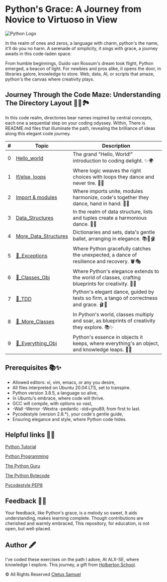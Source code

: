 # Python's Grace: A Journey from Novice to Virtuoso in View

![Python Logo](https://secure.meetupstatic.com/photos/event/c/8/4/6/highres_470931270.jpeg)

In the realm of ones and zeros, a language with charm, python's the name, it'll do you no harm. A serenade of simplicity, it sings with grace, a journey awaits in this code-laden space.

From humble beginnings, Guido van Rossum's dream took flight,
Python emerged, a beacon of light. For newbies and pros alike, it opens the door, in libraries galore, knowledge to store. Web, data, AI, or scripts that amaze, python's the canvas where creativity plays.

## Journey Through the Code Maze: Understanding The Directory Layout 🚶‍♂️🏞️

In this code realm, directories bear names inspired by central concepts, each one a sequential step on your coding odyssey. Within, There is README.md files that illuminate the path, revealing the brilliance of ideas along this elegant code journey.

| #  | Topic                                      | Description                                           |
| -- | ------------------------------------------ | ----------------------------------------------------- |
| 0  | [Hello_world](./0x00-python-hello_world)          | The grand "Hello, World!" introduction to coding delight. ✨🌍 |
| 1  | [If/else, loops](./0x01-python-if_else_loops_functions)      | Where logic weaves the right choices with loops they dance and never tire. 🤔🔄 |
| 2  | [Import & modules](./0x02-python-import_modules)      | Where imports unite, modules harmonize, code's together they dance, hand in hand. 🧩🤝 |
| 3  | [Data_Structures](./0x03-python-data_structures)      | In the realm of data structure, lists and tuples create a harmonious dance. 🕺💃|
| 4  | [More_Data_Structures](./0x04-python-more_data_structures)      | Dictionaries and sets, data's gentle ballet, arranging in elegance. 📚💃🩰 |
| 5  | [🐍_Exceptions](./0x05-python-exceptions)      | Where Python gracefully catches the unexpected, a dance of resilience and recovery. 🪣🎭  |
| 6  | [🐍_Classes_Obj](./0x06-python-classes/)      | Where Python's elegance extends to the world of classes, crafting blueprints for creativity. 📜✨ |
| 7  | [🐍_TDD](./0x07-python-test_driven_development/)      | Python's elegant dance, guided by tests so firm, a tango of correctness and grace. 🩰🎯 |
| 8  | [🐍_More_Classes](./0x08-python-more_classes/)      | In Python's world, classes multiply and soar, as blueprints of creativity they explore. 📚✨ |
| 9  | [🐍_Everything_Obj](./0x09-python-everything_is_object/)      | Python's essence in objects it keeps, where everything's an object, and knowledge leaps. 🧬🌟 |

## Prerequisites 📚✨

* Allowed editors: vi, vim, emacs, or any you desire,
* All files interpreted on Ubuntu 20.04 LTS, set to transpire.
* Python version 3.8.5, a language so alive,
* In Ubuntu's embrace, where code will thrive.
* GCC will compile, with options so vast,
* -Wall -Werror -Wextra -pedantic -std=gnu89, from first to last.
* Pycodestyle (version 2.8.*), your code's gentle guide,
* Ensuring elegance and style, where Python code hides.

## Helpful links 🌟📖

[Python Tutorial](https://docs.python.org/3.10/tutorial/index.html)

[Python Programming](https://nibmehub.com/opac-service/pdf/read/Python%20Programming%20_%20an%20introduction%20to%20computer%20science-%203rd%20Edition.pdf)

[The Python Guru](https://thepythonguru.com/)

[The Python Bytecode](https://docs.python.org/3.10/library/dis.html)

[Pycodestyle PEP8](https://pypi.org/project/pycodestyle/)

## Feedback 📢🚀

Your feedback, like Python's grace, is a melody so sweet,
It aids understanding, makes learning complete.
Though contributions are cherished and warmly embraced,
This repository, for education, is not open, but well-placed.

## Author 🖋️

I've coded these exercises on the path I adore,
At ALX-SE, where knowledge I explore.
This journey, a gift from [Holberton School](https://www.holbertonschool.com/).

&copy; All Rights Reserved [Cletus Samuel](https://cletsymedia.github.io/Prof-Portfolio/)

